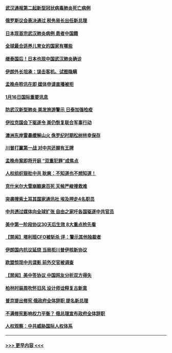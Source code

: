 #### [武汉通报第二起新型冠状病毒肺炎死亡病例](../pages/prog202/a102754298.md?t=01170322) 
#### [俄罗斯议会表决通过 税务局长出任新总理](../pages/prog202/a102754288.md?t=01170322) 
#### [日本现首宗武汉肺炎病例 患者中国籍](../pages/prog202/a102754250.md?t=01170322) 
#### [全球最合适养儿育女的国家有哪些](../pages/prog202/a102754198.md?t=01170322) 
#### [继泰国后！日本也现中国武汉肺炎确诊](../pages/prog202/a102754064.md?t=01170322) 
#### [伊朗外长坦承：误击客机、试图隐瞒](../pages/prog202/a102754062.md?t=01170322) 
#### [孟晚舟聆讯在即 媒体申请直播被拒](../pages/prog202/a102754058.md?t=01170322) 
#### [1月16日国际重要讯息](../pages/prog202/a102754054.md?t=01170322) 
#### [防武汉新型肺炎 美发旅游警示 日泰加强检疫](../pages/prog202/a102753986.md?t=01170322) 
#### [伊拉克国会下驱逐令 美仍恢复联合军事行动](../pages/prog202/a102753975.md?t=01170322) 
#### [澳洲东岸雷暴缓解山火 侏罗纪时期松树林幸保存](../pages/prog202/a102753943.md?t=01170322) 
#### [川普打赢第一战 对中共还握有王牌](../pages/prog202/a102753874.md?t=01170322) 
#### [孟晚舟案即将开庭 “双重犯罪”成焦点](../pages/prog202/a102753891.md?t=01170322) 
#### [人权组织狠批中共 耿爽：不知道也不想知道！](../pages/prog202/a102753872.md?t=01170322) 
#### [克什米尔大雪崩酿逾百死 天候严峻搜救难](../pages/prog202/a102753837.md?t=01170322) 
#### [突袭搜索土耳其国家通讯社 埃及押走4名职员](../pages/prog202/a102753805.md?t=01170322) 
#### [中共透过媒体向全球扩张 自由之家吁各国驱逐中共官员](../pages/prog202/a102753798.md?t=01170322) 
#### [美中第一阶段协议30天后生效 8大重点抢先看](../pages/prog202/a102753782.md?t=01170322) 
#### [【禁闻】塔利班CFO被斩杀 评：警示其他独裁者](../pages/prog202/a102753756.md?t=01170322) 
#### [伊朗国内抗议延烧 当局拒川普伊核新协议](../pages/prog202/a102753697.md?t=01170322) 
#### [欧盟惊现中共谍影 前外交官被调查](../pages/prog202/a102753660.md?t=01170322) 
#### [【禁闻】美中签协议 中国网友分析双方得失](../pages/prog202/a102753688.md?t=01170322) 
#### [柏林时装周吹怀旧风 设计师诠释复古新意](../pages/prog202/a102753637.md?t=01170322) 
#### [普京提出修宪 俄政府全体辞职 提名新总理](../pages/prog202/a102753597.md?t=01170322) 
#### [不满修宪影响权力平衡？ 俄总理宣布政府全体辞职](../pages/prog202/a102753541.md?t=01170322) 
#### [人权观察：中共威胁国际人权体系](../pages/prog202/a102753528.md?t=01170322) 

----
#### [ >>> 更早内容 <<< ](../indexes/prog202-earlier.md)
